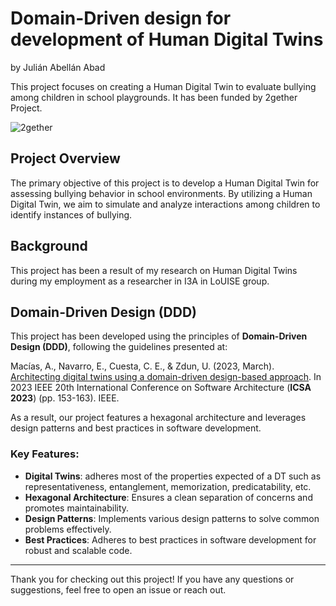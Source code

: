 # Domain-Driven design for development of Human Digital Twins 
by Julián Abellán Abad

This project focuses on creating a Human Digital Twin to evaluate bullying among children in school playgrounds. It has been funded by 2gether Project.

![2gether](https://github.com/UCLM-LoUISE/PRJ2019-2gether-Noelia/blob/main/Images%20Plugin_Readme/2gether.png)


## Project Overview

The primary objective of this project is to develop a Human Digital Twin for assessing bullying behavior in school environments. By utilizing a Human Digital Twin, we aim to simulate and analyze interactions among children to identify instances of bullying.

## Background

This project has been a result of my research on Human Digital Twins during my employment as a researcher in I3A in LoUISE group.

## Domain-Driven Design (DDD)

This project has been developed using the principles of **Domain-Driven Design (DDD)**, following the guidelines presented at:

Macías, A., Navarro, E., Cuesta, C. E., & Zdun, U. (2023, March). [Architecting digital twins using a domain-driven design-based approach](http://dx.doi.org/10.1109/ICSA56044.2023.00022). In 2023 IEEE 20th International Conference on Software Architecture (**ICSA 2023**) (pp. 153-163). IEEE.

As a result, our project features a hexagonal architecture and leverages design patterns and best practices in software development.

### Key Features:

- **Digital Twins**: adheres most of the properties expected of a DT such as representativeness, entanglement, memorization, predicatability, etc.
- **Hexagonal Architecture**: Ensures a clean separation of concerns and promotes maintainability.
- **Design Patterns**: Implements various design patterns to solve common problems effectively.
- **Best Practices**: Adheres to best practices in software development for robust and scalable code.

---

Thank you for checking out this project! If you have any questions or suggestions, feel free to open an issue or reach out.
